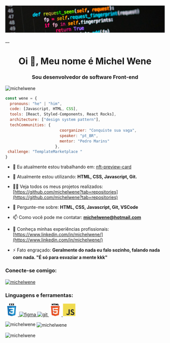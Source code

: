 ![Bem vindo ao Dev Wene!](https://github.com/michelwene/michelwene/blob/main/Header.png)

__

<h1 align="center">Oi 👋, Meu nome é Michel Wene</h1>
<h3 align="center">Sou desenvolvedor de software Front-end</h3>

<p align="left"> <img src="https://komarev.com/ghpvc/?username=michelwene&label=Profile%20views&color=0e75b6&style=flat" alt="michelwene" /> </p>

```javascript
const wene = {
  pronouns: "he" | "him",
  code: [Javascript, HTML, CSS],
  tools: [React, Styled-Components, React Rocks],
  architecture: ["design system pattern"],
  techCommunities: {
                        coorganizer: "Conquiste sua vaga",
                        speaker: "pt_BR",
                        mentor: "Pedro Marins"
                      },
 challenge: "TemplateMarketplace "
}
```

- 🔭 Eu atualmente estou trabalhando em: [nft-preview-card](https://github.com/michelwene/nft-preview-card-component)

- 🌱 Atualmente estou utilizando: **HTML, CSS, Javascript, Git.**

- 👨‍💻 Veja todos os meus projetos realizados: [https://github.com/michelwene?tab=repositories](https://github.com/michelwene?tab=repositories)

- 💬 Pergunte-me sobre: **HTML, CSS, Javascript, Git, VSCode**

- 📫 Como você pode me contatar: **michelwene@hotmail.com**

- 📄 Conheça minhas experiências profissionais: [https://www.linkedin.com/in/michelwene/](https://www.linkedin.com/in/michelwene/)

- ⚡ Fato engraçado: **Geralmente do nada eu falo sozinho, falando nada com nada. "É só para esvaziar a mente kkk"**

<h3 align="left">Conecte-se comigo:</h3>
<p align="left">
<a href="https://linkedin.com/in/michelwene" target="blank"><img align="center" src="https://raw.githubusercontent.com/rahuldkjain/github-profile-readme-generator/master/src/images/icons/Social/linked-in-alt.svg" alt="michelwene" height="30" width="40" /></a>
</p>

<h3 align="left">Linguagens e ferramentas:</h3>
<p align="left"> <a href="https://www.w3schools.com/css/" target="_blank" rel="noreferrer"> <img src="https://raw.githubusercontent.com/devicons/devicon/master/icons/css3/css3-original-wordmark.svg" alt="css3" width="40" height="40"/> </a> <a href="https://www.figma.com/" target="_blank" rel="noreferrer"> <img src="https://www.vectorlogo.zone/logos/figma/figma-icon.svg" alt="figma" width="40" height="40"/> </a> <a href="https://git-scm.com/" target="_blank" rel="noreferrer"> <img src="https://www.vectorlogo.zone/logos/git-scm/git-scm-icon.svg" alt="git" width="40" height="40"/> </a> <a href="https://www.w3.org/html/" target="_blank" rel="noreferrer"> <img src="https://raw.githubusercontent.com/devicons/devicon/master/icons/html5/html5-original-wordmark.svg" alt="html5" width="40" height="40"/> </a> <a href="https://developer.mozilla.org/en-US/docs/Web/JavaScript" target="_blank" rel="noreferrer"> <img src="https://raw.githubusercontent.com/devicons/devicon/master/icons/javascript/javascript-original.svg" alt="javascript" width="40" height="40"/> </a> </p>

<p><img align="left" src="https://github-readme-stats.vercel.app/api/top-langs?username=michelwene&show_icons=true&theme=dracula&hide_border=true&locale=en&layout=compact" alt="michelwene" /></p>

<p>&nbsp;<img align="center" src="https://github-readme-stats.vercel.app/api?username=michelwene&show_icons=true&theme=dracula&locale=en" alt="michelwene" /></p>

<p><img align="center" src="https://github-readme-streak-stats.herokuapp.com/?user=michelwene&theme=dark" alt="michelwene" /></p>
